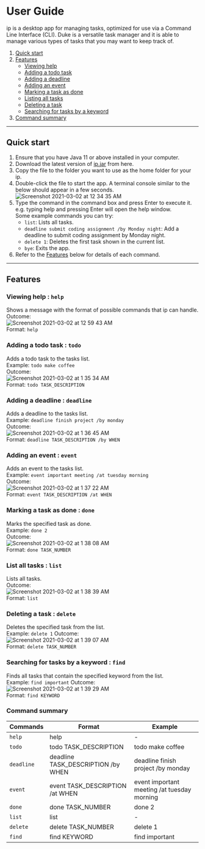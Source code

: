# User Guide

ip is a desktop app for managing tasks, optimized for use via a Command Line Interface (CLI). Duke is a versatile task manager and it is able to manage various types of tasks that you may want to keep track of.

1. [Quick start](#quick-start)
2. [Features](#features)
   * [Viewing help](#viewing-help)
   * [Adding a todo task](#adding-a-todo-task)
   * [Adding a deadline](#addding-a-deadline)
   * [Adding an event](#addding-an-event)
   * [Marking a task as done](#marking-a-task-as-done)
   * [Listing all tasks](#listing-all-tasks)
   * [Deleting a task](#deleting-a-task)
   * [Searching for tasks by a keyword](#searching-for-tasks-by-a-keyword)
3. [Command summary](#command-summary)
---
## Quick start
1. Ensure that you have Java 11 or above installed in your computer.
2. Download the latest version of [ip.jar] from here.
3. Copy the file to the folder you want to use as the home folder for your ip.
4. Double-click the file to start the app. A terminal console similar to the below should appear in a few seconds.
   ![Screenshot 2021-03-02 at 12 34 35 AM](https://user-images.githubusercontent.com/60348727/109528031-4185eb00-7aef-11eb-9f0b-270c2e2cae8e.png)
5. Type the command in the command box and press Enter to execute it. e.g. typing help and pressing Enter will open the help window.  
   Some example commands you can try:
   * `list`: Lists all tasks.
   * `deadline submit coding assignment /by Monday night`: Add a deadline to submit coding assignment by Monday night.
   * `delete 1`: Deletes the first task shown in the current list.
   * `bye`: Exits the app.
6. Refer to the [Features](#features) below for details of each command.
---

## Features

### Viewing help : `help`
Shows a message with the format of possible commands that ip can handle.  
Outcome:  
![Screenshot 2021-03-02 at 12 59 43 AM](https://user-images.githubusercontent.com/60348727/109531210-9414d680-7af2-11eb-848b-f5f04c8bbd62.png)  
Format: `help`
### Adding a todo task : `todo`
Adds a todo task to the tasks list.   
Example: `todo make coffee`  
Outcome:  
![Screenshot 2021-03-02 at 1 35 34 AM](https://user-images.githubusercontent.com/60348727/109535483-96c5fa80-7af7-11eb-8623-2b3393f1c3c7.png)  
Format: `todo TASK_DESCRIPTION`

### Adding a deadline : `deadline`
Adds a deadline to the tasks list.  
Example: `deadline finish project /by monday`  
Outcome:  
![Screenshot 2021-03-02 at 1 36 45 AM](https://user-images.githubusercontent.com/60348727/109535636-c07f2180-7af7-11eb-839f-114d3efa6048.png)  
Format: `deadline TASK_DESCRIPTION /by WHEN`


### Adding an event : `event`
Adds an event to the tasks list.  
Example: `event important meeting /at tuesday morning`  
Outcome:  
![Screenshot 2021-03-02 at 1 37 22 AM](https://user-images.githubusercontent.com/60348727/109535714-d68ce200-7af7-11eb-9c11-a8c011dc8fa0.png)  
Format: `event TASK_DESCRIPTION /at WHEN`

### Marking a task as done : `done`
Marks the specified task as done.  
Example: `done 2`  
Outcome:  
![Screenshot 2021-03-02 at 1 38 08 AM](https://user-images.githubusercontent.com/60348727/109535818-f2908380-7af7-11eb-82db-d6b7c3f578bd.png)  
Format: `done TASK_NUMBER`


### List all tasks : `list`
Lists all tasks.  
Outcome:  
![Screenshot 2021-03-02 at 1 38 39 AM](https://user-images.githubusercontent.com/60348727/109535874-050abd00-7af8-11eb-99e6-2ee01e6afd58.png)  
Format: `list`

### Deleting a task : `delete`
Deletes the specified task from the list.  
Example: `delete 1`
Outcome:  
![Screenshot 2021-03-02 at 1 39 07 AM](https://user-images.githubusercontent.com/60348727/109535925-15bb3300-7af8-11eb-9e0b-0c0f101e7df3.png)  
Format: `delete TASK_NUMBER`

### Searching for tasks by a keyword : `find`
Finds all tasks that contain the specified keyword from the list.  
Example: `find important`
Outcome:  
![Screenshot 2021-03-02 at 1 39 29 AM](https://user-images.githubusercontent.com/60348727/109535980-22d82200-7af8-11eb-86f5-c1ce6485a7e5.png)  
Format: `find KEYWORD`

### Command summary
|  Commands  |               Format               |                    Example                  |
| ---------- |------------------------------------| --------------------------------------------|
| `help`     | help                               | -                                           |
| `todo`     | todo TASK_DESCRIPTION              | todo make coffee                            |
| `deadline` | deadline TASK_DESCRIPTION /by WHEN | deadline finish project /by monday          |
| `event`    | event TASK_DESCRIPTION /at WHEN    | event important meeting /at tuesday morning |
| `done`     | done TASK_NUMBER                   | done 2                                      |
| `list`     | list                               | -                                           |
| `delete`   | delete TASK_NUMBER                 | delete 1                                    |
| `find`     | find KEYWORD                       | find important                              |



[ip.jar]: https://github.com/Rizavur/ip/releases/tag/A-Jar
